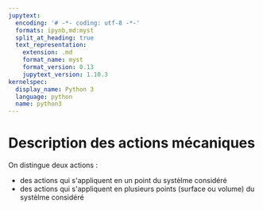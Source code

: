 ```yaml
---
jupytext:
  encoding: '# -*- coding: utf-8 -*-'
  formats: ipynb,md:myst
  split_at_heading: true
  text_representation:
    extension: .md
    format_name: myst
    format_version: 0.13
    jupytext_version: 1.10.3
kernelspec:
  display_name: Python 3
  language: python
  name: python3
---
```

# Description des actions mécaniques
On distingue deux actions :
* des actions qui s'appliquent en un point du systèlme considéré
* des actions qui s'appliquent en plusieurs points (surface ou volume) du systèlme considéré